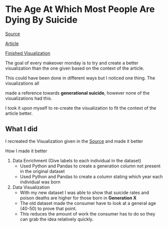 # The Age At Which Most People Are Dying By Suicide

[Source](https://data.world/makeovermonday/2019w43) 


[Article](https://www.ons.gov.uk/peoplepopulationandcommunity/healthandsocialcare/healthandwellbeing/articles/middleagedgenerationmostlikelytodiebysuicideanddrugpoisoning/2019-08-13)


[Finished Visualization](https://public.tableau.com/views/MM2019W43_15790458278290/Dashboard1?:display_count=y&:origin=viz_share_link)


The goal of every makeover monday is to try and create a better visualization than the one given based on the context of the article.

This could have been done in different ways but I noticed one thing. The visualizations all

made a reference towards **generational suicide**, however none of the visualizations had this.

I took it upon myself to re-create the visualization to fit the context of the article better.


## What I did

I recreated the Visualization given in the [Source](https://data.world/makeovermonday/2019w43) and made it better

How I made it better

1. Data Enrichment (Give labels to each individual in the dataset)
	- Used Python and Pandas to create a generation column not present in the original dataset
	- Used Python and Pandas to create a column stating which year each individual was born
2. Data Visualization
	- With my new dataset I was able to show that suicide rates and poison deaths are higher for those born in **Generation X**
	- The old dataset made the consumer have to look at a general age (40-50) to prove that point.
	- This reduces the amount of work the consumer has to do so they can grab the idea relatively quickly. 	
	
